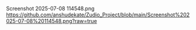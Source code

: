 Screenshot 2025-07-08 114548.png
https://github.com/anshudekate/Zudio_Project/blob/main/Screenshot%202025-07-08%20114548.png?raw=true
